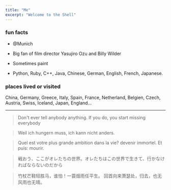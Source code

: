 ```yaml
---
title: "Me"
excerpt: "Welcome to the Shell"
---
```


### fun facts

- @Munich

- Big fan of film director Yasujiro Ozu and Billy Wilder

- Sometimes paint

- Python, Ruby, C++, Java, Chinese, German, English, French, Japanese.

### places lived or visited

China, Germany, Greece, Italy, Spain, France, Netherland, Belgien, Czech, Austria, Swiss, Iceland, Japan, England...

*********
> Don't ever tell anybody anything. If you do, you start missing everybody

> Weil ich hungern muss, ich kann nicht anders. 

> Quel est votre plus grande ambition dans la vie?
> devenir immortel. Et puis: mourir.

> 戦おう、ここがオレたちの世界。オレたちはこの世界で生きて、行かなければならないのだから

> 竹杖芒鞋轻胜马，谁怕！一蓑烟雨任平生。
> 回首向来萧瑟处，归去，也无风雨也无晴。
